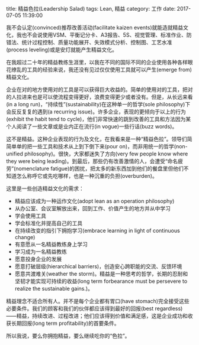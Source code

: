 title: 精益色拉(Leadership Salad)
tags: Lean, 精益
category: 工作
date: 2017-07-05 11:39:00

我不会认定(convinced)推荐改善活动(facilitate kaizen events)就能造就精益文化，我也不会说使用VSM、平衡记分卡、A3报告、5S、视觉管理、标准作业、防错法、统计过程控制、质量功能展开、失效模式分析、控制图、工艺水准(process leveling)或是安灯就能产生精益文化。

 

在我超过二十年的精益教练生涯里，以我在不同的国际不同的企业使用各种各样眼花缭乱的工具的经验来说，我还没有见过仅仅使用工具就可以产生(emerge from)精益文化。

 

企业在对的地方使用对的工具是可以获得巨大收益的。简单的使用对的工具，把对的人拉进来也是可以使流程变得更好，浪费变得更少或者没有。但是，从长远来看(in a long run)，“持续性”(sustainability)在这种单一的哲学(sole philosophy)下会反反复复的遇到(a recurring issue)。许多企业，表现的更倾向于以上的行为(exhibit the habit tend to cycle)，他们非常快速的跳到改善的工具和方法因为某个人阅读了一些文章或是业内正在流行(in vogue)一些行话(buzz words)。

 

这不是精益。这种企业表现的行为及文化，在我看来是一种“精益色拉”。领导们简简单单的把一些工具和技术从上到下倒下来(pour on)，而非用统一的哲学(non-unified philosophy)。很快，大家都迷失了方向(very few people know where they were being leading)。到最后，那些仍有改善激情的人，会遭受“命名疲劳”(nomenclature fatigue)的困扰，把太多的新东西加到他们的餐盘里但他们不知道怎么称呼它或先吃哪样，也是一种沉重的负担(overburden)。

 

这里是一些创造精益文化的需求：

* 精益应该成为一种运作文化(adopt lean as an operation philosophy)
* 从办公室、会议室解放出来，回到工作、价值产生的地方并从中学习
* 学会使用工具
* 学会标准化并提高自己的工具
* 在持续改变的指引下拥抱学习(embrace learning in light of continuous change)
* 有意愿从一名精益教练身上学习
* 学习成为一名精益教练
* 愿意投身企业的发展
* 愿意打破层级(hierarchical barriers)，创造安心跨职能的交流、反馈环境
* 愿意共渡难关(weather the storm)。精益是一种思考的哲学，长期的忍耐和坚韧才能实现可持续的收益(long term forbearance must be persevere to realize the sustainable gains.)。
 

精益理念不适合所有人。并不是每个企业都有胃口(have stomach)完全接受这些必要条件。我们的顾客和我们的伙伴都应该得到最好的回报(best regardless)——精益，持续改进、过程改进；他们应该得到价值和满足感，这是企业成功和收获长期回报(long term profitability)的首要条件。

 

所以我说，要么你拥抱精益，要么继续吃你的“色拉”。